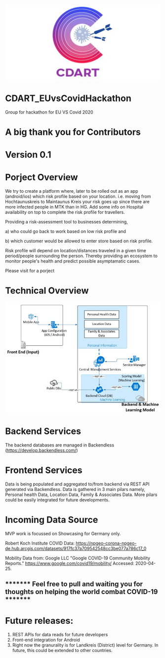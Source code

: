 ![cdart logo](https://github.com/shanej199127/CDART_EUvsCovidHackathon/blob/master/img/cdart%20logo.jpg)

# CDART_EUvsCovidHackathon
Group for hackathon for EU VS Covid 2020


# A big thank you for Contributors 

# Version 0.1
# Porject Overview

We try to create a platform where, later to be rolled out as an app (android/ios) which risk profile based on your location. i.e. moving from Hochtaunuskreis to Maintaunus Kreis your risk goes up since there are more infected people in MTK than in HG. Add some info on Hospital availability on top to complete the risk profile for travellers. 

Providing a risk-assessment tool to businesses determining,

a) who could go back to work based on low risk profile and 

b) which customer would be allowed to enter store based on risk profile. 

Risk profile will depend on location/distances traveled in a given time period/people surrounding the person. Thereby providing an ecosystem to monitor people's health and predict possible asymptamatic cases.

Please visit <youtube video link> for a porject 

# Technical Overview
![Technical Model Diagram](https://github.com/shanej199127/CDART_EUvsCovidHackathon/blob/master/img/Technical%20Model%20Diagram.JPG)


# Backend Services
The backend databases are managed in Backendless (https://develop.backendless.com/)

# Frontend Services
Data is being populated and aggregated to/from backend via REST API generated via Backendless. Data is gathered in 3 main pilars namely, Personal health Data, Location Data, Family & Associates Data. More pilars could be easily integrated for future developments. 

# Incoming Data Source
MVP work is focussed on Showcasing for Germany only.

Robert Koch Institute COVID Data: https://npgeo-corona-npgeo-de.hub.arcgis.com/datasets/917fc37a709542548cc3be077a786c17_0

Mobility Data from: Google LLC "Google COVID-19 Community Mobility Reports." https://www.google.com/covid19/mobility/ Accessed: 2020-04-25.
 
 
## ******* Feel free to pull and waiting you for thoughts on helping the world combat COVID-19 *******

# Future releases:
1. REST APIs for data reads for future developers
2. Front-end integration for Android
3. Right now the granurality is for Landkreis (District) level for Germany. In future, this could be extended to other countries.
